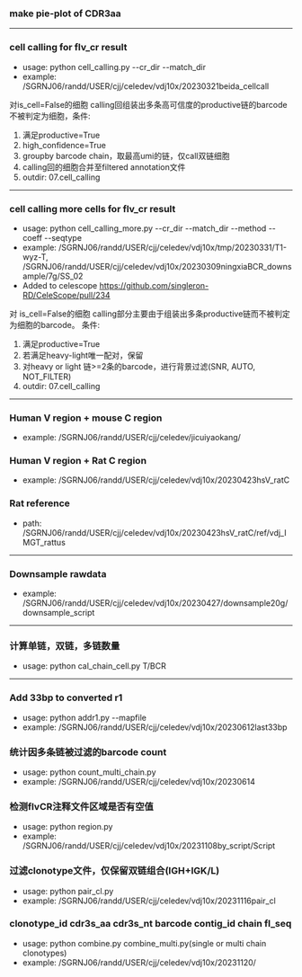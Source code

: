 ### make pie-plot of CDR3aa
---
### cell calling for flv_cr result
- usage: python cell_calling.py --cr_dir --match_dir
- example: /SGRNJ06/randd/USER/cjj/celedev/vdj10x/20230321beida_cellcall

对is_cell=False的细胞 calling回组装出多条高可信度的productive链的barcode不被判定为细胞，条件:
1. 满足productive=True
2. high_confidence=True
3. groupby barcode chain，取最高umi的链，仅call双链细胞
4. calling回的细胞合并至filtered annotation文件
5. outdir: 07.cell_calling 
---
### cell calling more cells for flv_cr result
- usage: python cell_calling_more.py --cr_dir --match_dir --method --coeff --seqtype
- example: /SGRNJ06/randd/USER/cjj/celedev/vdj10x/tmp/20230331/T1-wyz-T, /SGRNJ06/randd/USER/cjj/celedev/vdj10x/20230309ningxiaBCR_downsample/7g/SS_02
- Added to celescope https://github.com/singleron-RD/CeleScope/pull/234

对 is_cell=False的细胞 calling部分主要由于组装出多条productive链而不被判定为细胞的barcode。
条件:
1. 满足productive=True
2. 若满足heavy-light唯一配对，保留
3. 对heavy or light 链>=2条的barcode，进行背景过滤(SNR, AUTO, NOT_FILTER)
4. outdir: 07.cell_calling 
---
### Human V region + mouse C region
- example: /SGRNJ06/randd/USER/cjj/celedev/jicuiyaokang/
### Human V region + Rat C region
- example: /SGRNJ06/randd/USER/cjj/celedev/vdj10x/20230423hsV_ratC
### Rat reference
- path: /SGRNJ06/randd/USER/cjj/celedev/vdj10x/20230423hsV_ratC/ref/vdj_IMGT_rattus
---
### Downsample rawdata
- example: /SGRNJ06/randd/USER/cjj/celedev/vdj10x/20230427/downsample20g/downsample_script
---
### 计算单链，双链，多链数量
- usage: python cal_chain_cell.py T/BCR
---
### Add 33bp to converted r1
- usage: python addr1.py --mapfile
- example: /SGRNJ06/randd/USER/cjj/celedev/vdj10x/20230612last33bp
### 统计因多条链被过滤的barcode count
- usage: python count_multi_chain.py
- example: /SGRNJ06/randd/USER/cjj/celedev/vdj10x/20230614
### 检测flvCR注释文件区域是否有空值
- usage: python region.py
- example: /SGRNJ06/randd/USER/cjj/celedev/vdj10x/20231108by_script/Script
### 过滤clonotype文件，仅保留双链组合(IGH+IGK/L)
- usage: python pair_cl.py
- example: /SGRNJ06/randd/USER/cjj/celedev/vdj10x/20231116pair_cl
### clonotype_id	cdr3s_aa	cdr3s_nt	barcode	contig_id	chain	fl_seq
- usage: python combine.py combine_multi.py(single or multi chain clonotypes)
- example: /SGRNJ06/randd/USER/cjj/celedev/vdj10x/20231120/